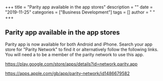 +++
title = "Parity app available in the app stores"
description = ""
date = "2019-11-25"
categories = ["Business Development"]
tags = []
author = " "
+++


## Parity app available in the app stores


Parity app is now available for both Android and iPhone. Search your app store for "Parity Network" to find it or alternatively follow the following links. You will need a to be a member of the parity network to use this app.

<https://play.google.com/store/apps/details?id=network.parity.app>

<a href="https://apps.apple.com/gb/app/parity-network/id1486679582" rel="noreferrer noopener" target="_blank">https://apps.apple.com/gb/app/parity-network/id1486679582</a>
